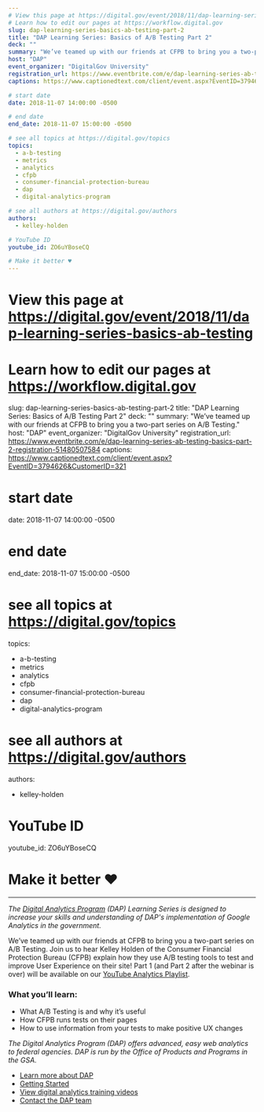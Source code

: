 ```yaml
---
# View this page at https://digital.gov/event/2018/11/dap-learning-series-basics-ab-testing
# Learn how to edit our pages at https://workflow.digital.gov
slug: dap-learning-series-basics-ab-testing-part-2
title: "DAP Learning Series: Basics of A/B Testing Part 2"
deck: ""
summary: "We’ve teamed up with our friends at CFPB to bring you a two-part series on A/B Testing."
host: "DAP"
event_organizer: "DigitalGov University"
registration_url: https://www.eventbrite.com/e/dap-learning-series-ab-testing-basics-part-2-registration-51480507584
captions: https://www.captionedtext.com/client/event.aspx?EventID=3794626&CustomerID=321

# start date
date: 2018-11-07 14:00:00 -0500

# end date
end_date: 2018-11-07 15:00:00 -0500

# see all topics at https://digital.gov/topics
topics: 
  - a-b-testing
  - metrics
  - analytics
  - cfpb
  - consumer-financial-protection-bureau
  - dap
  - digital-analytics-program

# see all authors at https://digital.gov/authors
authors: 
  - kelley-holden

# YouTube ID
youtube_id: ZO6uYBoseCQ

# Make it better ♥
---
```

# View this page at https://digital.gov/event/2018/11/dap-learning-series-basics-ab-testing
# Learn how to edit our pages at https://workflow.digital.gov
slug: dap-learning-series-basics-ab-testing-part-2
title: "DAP Learning Series: Basics of A/B Testing Part 2"
deck: ""
summary: "We’ve teamed up with our friends at CFPB to bring you a two-part series on A/B Testing."
host: "DAP"
event_organizer: "DigitalGov University"
registration_url: https://www.eventbrite.com/e/dap-learning-series-ab-testing-basics-part-2-registration-51480507584
captions: https://www.captionedtext.com/client/event.aspx?EventID=3794626&CustomerID=321

# start date
date: 2018-11-07 14:00:00 -0500

# end date
end_date: 2018-11-07 15:00:00 -0500

# see all topics at https://digital.gov/topics
topics: 
  - a-b-testing
  - metrics
  - analytics
  - cfpb
  - consumer-financial-protection-bureau
  - dap
  - digital-analytics-program

# see all authors at https://digital.gov/authors
authors: 
  - kelley-holden

# YouTube ID
youtube_id: ZO6uYBoseCQ

# Make it better ♥
---

_The [Digital Analytics Program](https://www.digitalgov.gov/services/dap/) (DAP) Learning Series is designed to increase your skills and understanding of DAP's implementation of Google Analytics in the government._

We’ve teamed up with our friends at CFPB to bring you a two-part series on A/B Testing. Join us to hear Kelley Holden of the Consumer Financial Protection Bureau (CFPB) explain how they use A/B testing tools to test and improve User Experience on their site! Part 1 (and Part 2 after the webinar is over) will be available on our [YouTube Analytics Playlist](https://www.youtube.com/playlist?list=PLd9b-GuOJ3nFwlyvLFUtmDpYFKezhot8P).

### What you’ll learn:

- What A/B Testing is and why it’s useful
- How CFPB runs tests on their pages
- How to use information from your tests to make positive UX changes

_The Digital Analytics Program (DAP) offers advanced, easy web analytics to federal agencies. DAP is run by the Office of Products and Programs in the GSA._

- [Learn more about DAP](https://www.digitalgov.gov/services/dap/)
- [Getting Started](https://github.com/digital-analytics-program/gov-wide-code)
- [View digital analytics training videos](https://www.youtube.com/playlist?list=PLd9b-GuOJ3nFwlyvLFUtmDpYFKezhot8P)
- [Contact the DAP team](mailto:dap@support.digitalgov.gov)
